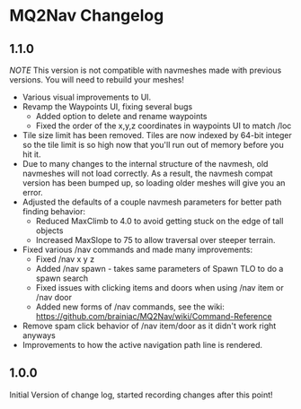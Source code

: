 MQ2Nav Changelog
================


1.1.0
-----
*NOTE* This version is not compatible with navmeshes made with previous versions. You will need to rebuild your meshes!

* Various visual improvements to UI.
* Revamp the Waypoints UI, fixing several bugs
  * Added option to delete and rename waypoints
  * Fixed the order of the x,y,z coordinates in waypoints UI to match /loc
* Tile size limit has been removed. Tiles are now indexed by 64-bit integer so the tile limit is so high now that you'll run out of memory before you hit it.
* Due to many changes to the internal structure of the navmesh, old navmeshes will not load correctly. As a result, the navmesh compat version has been bumped up, so loading older meshes will give you an error.
* Adjusted the defaults of a couple navmesh parameters for better path finding behavior:
  * Reduced MaxClimb to 4.0 to avoid getting stuck on the edge of tall objects
  * Increased MaxSlope to 75 to allow traversal over steeper terrain.
* Fixed various /nav commands and made many improvements:
  * Fixed /nav x y z
  * Added /nav spawn <text> - takes same parameters of Spawn TLO to do a spawn search
  * Fixed issues with clicking items and doors when using /nav item or /nav door
  * Added new forms of /nav commands, see the wiki: https://github.com/brainiac/MQ2Nav/wiki/Command-Reference
* Remove spam click behavior of /nav item/door as it didn't work right anyways
* Improvements to how the active navigation path line is rendered.


1.0.0
-----

Initial Version of change log, started recording changes after this point!

